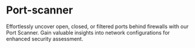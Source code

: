 # Port-scanner
Effortlessly uncover open, closed, or filtered ports behind firewalls with our Port Scanner. Gain valuable insights into network configurations for enhanced security assessment.
